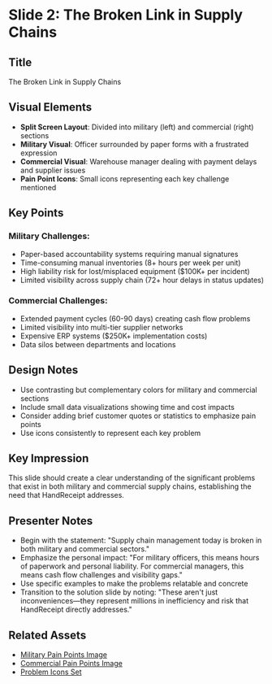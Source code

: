 # Slide 2: The Broken Link in Supply Chains

## Title
The Broken Link in Supply Chains

## Visual Elements
- **Split Screen Layout**: Divided into military (left) and commercial (right) sections
- **Military Visual**: Officer surrounded by paper forms with a frustrated expression
- **Commercial Visual**: Warehouse manager dealing with payment delays and supplier issues
- **Pain Point Icons**: Small icons representing each key challenge mentioned

## Key Points

### Military Challenges:
- Paper-based accountability systems requiring manual signatures
- Time-consuming manual inventories (8+ hours per week per unit)
- High liability risk for lost/misplaced equipment ($100K+ per incident)
- Limited visibility across supply chain (72+ hour delays in status updates)

### Commercial Challenges:
- Extended payment cycles (60-90 days) creating cash flow problems
- Limited visibility into multi-tier supplier networks
- Expensive ERP systems ($250K+ implementation costs)
- Data silos between departments and locations

## Design Notes
- Use contrasting but complementary colors for military and commercial sections
- Include small data visualizations showing time and cost impacts
- Consider adding brief customer quotes or statistics to emphasize pain points
- Use icons consistently to represent each key problem

## Key Impression
This slide should create a clear understanding of the significant problems that exist in both military and commercial supply chains, establishing the need that HandReceipt addresses.

## Presenter Notes
- Begin with the statement: "Supply chain management today is broken in both military and commercial sectors."
- Emphasize the personal impact: "For military officers, this means hours of paperwork and personal liability. For commercial managers, this means cash flow challenges and visibility gaps."
- Use specific examples to make the problems relatable and concrete
- Transition to the solution slide by noting: "These aren't just inconveniences—they represent millions in inefficiency and risk that HandReceipt directly addresses."

## Related Assets
- [Military Pain Points Image](/assets/placeholders/military_pain_points.png)
- [Commercial Pain Points Image](/assets/placeholders/commercial_pain_points.png)
- [Problem Icons Set](/assets/placeholders/problem_icons.png)
